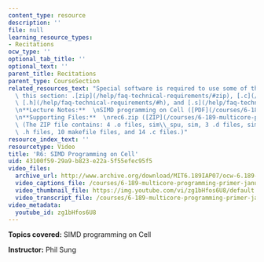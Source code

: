 ```yaml
---
content_type: resource
description: ''
file: null
learning_resource_types:
- Recitations
ocw_type: ''
optional_tab_title: ''
optional_text: ''
parent_title: Recitations
parent_type: CourseSection
related_resources_text: "Special software is required to use some of the files in\
  \ this section: .[zip](/help/faq-technical-requirements/#zip), [.c](/help/faq-technical-requirements/#c),\
  \ [.h](/help/faq-technical-requirements/#h), and [.s](/help/faq-technical-requirements/#s).\n\
  \n**Lecture Notes:**  \nSIMD programming on Cell ([PDF](/courses/6-189-multicore-programming-primer-january-iap-2007/resources/6189recitatn6))\n\
  \n**Supporting Files:**  \nrec6.zip ([ZIP](/courses/6-189-multicore-programming-primer-january-iap-2007/resources/rec6))\
  \ (The ZIP file contains: 4 .o files, sim\\_spu, sim, 3 .d files, sim\\_spu.a, 5\
  \ .h files, 10 makefile files, and 14 .c files.)"
resource_index_text: ''
resourcetype: Video
title: 'R6: SIMD Programming on Cell'
uid: 43100f59-29a9-b823-e22a-5f55efec95f5
video_files:
  archive_url: http://www.archive.org/download/MIT6.189IAP07/ocw-6.189-iap07-rec06_300k.mp4
  video_captions_file: /courses/6-189-multicore-programming-primer-january-iap-2007/f7e663fa82b05bfcbefee3d5a97277ef_zg1bHfos6U8.vtt
  video_thumbnail_file: https://img.youtube.com/vi/zg1bHfos6U8/default.jpg
  video_transcript_file: /courses/6-189-multicore-programming-primer-january-iap-2007/de46c10e54422c5ff8b33db624276458_zg1bHfos6U8.pdf
video_metadata:
  youtube_id: zg1bHfos6U8
---
```


**Topics covered:** SIMD programming on Cell

**Instructor:** Phil Sung